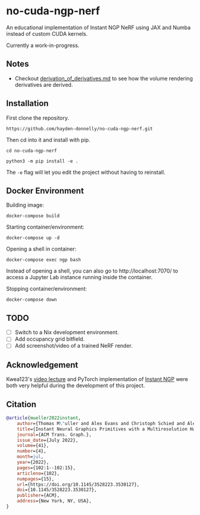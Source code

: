 # no-cuda-ngp-nerf
An educational implementation of Instant NGP NeRF using JAX and Numba instead of custom CUDA kernels.

Currently a work-in-progress.

## Notes 
- Checkout [derivation_of_derivatives.md](./derivation_of_derivatives.md) to see how the volume rendering derivatives are derived.

## Installation
First clone the repository.
```
https://github.com/hayden-donnelly/no-cuda-ngp-nerf.git
```
Then cd into it and install with pip.
```
cd no-cuda-ngp-nerf
```
```
python3 -m pip install -e .
```
The ``-e`` flag will let you edit the project without having to reinstall.

## Docker Environment

Building image:
```
docker-compose build
```

Starting container/environment:
```
docker-compose up -d
```

Opening a shell in container:
```
docker-compose exec ngp bash
```

Instead of opening a shell, you can also go to http://localhost:7070/ to access a Jupyter Lab instance running inside the container.

Stopping container/environment:
```
docker-compose down
```

## TODO
- [ ] Switch to a Nix development environment.
- [ ] Add occupancy grid bitfield.
- [ ] Add screenshot/video of a trained NeRF render.

## Acknowledgement

Kwea123's [video lecture](https://www.youtube.com/live/c2t_C4-Ovss?si=PYRWj1IZP5y0nJms) and PyTorch implementation of [Instant NGP](https://github.com/kwea123/ngp_pl) were both very helpful during the development of this project.

## Citation
```bibtex
@article{mueller2022instant,
    author={Thomas M\"uller and Alex Evans and Christoph Schied and Alexander Keller},
    title={Instant Neural Graphics Primitives with a Multiresolution Hash Encoding},
    journal={ACM Trans. Graph.},
    issue_date={July 2022},
    volume={41},
    number={4},
    month=jul,
    year={2022},
    pages={102:1--102:15},
    articleno={102},
    numpages={15},
    url={https://doi.org/10.1145/3528223.3530127},
    doi={10.1145/3528223.3530127},
    publisher={ACM},
    address={New York, NY, USA},
}
```
